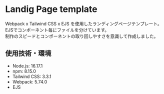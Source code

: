 # Landig Page template
Webpack x Tailwind CSS x EJS を使用したランディングページテンプレート。<br>
EJSでコンポーネント毎にファイルを分けています。<br>
制作のスピードとコンポーネントの取り回しやすさを意識して作成しました。

## 使用技術・環境
- Node.js: 16.17.1
- npm: 8.15.0
- Tailwind CSS: 3.3.1
- Webpack: 5.74.0
- EJS

